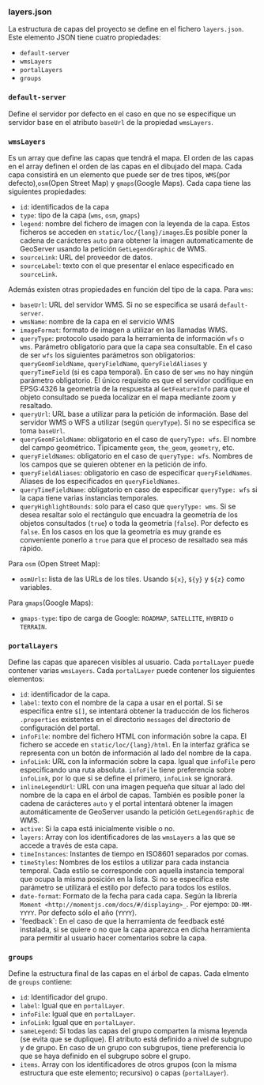 ### layers.json

La estructura de capas del proyecto se define en el fichero `layers.json`.
Este elemento JSON tiene cuatro propiedades:

* `default-server`
* `wmsLayers`
* `portalLayers`
* `groups`

### `default-server`

Define el servidor por defecto en el caso en que no se especifique un servidor base en el atributo `baseUrl` de la propiedad `wmsLayers`.

### `wmsLayers`

Es un array que define las capas que tendrá el mapa. El orden de las capas en el array definen el orden de las capas en el dibujado del mapa. Cada capa consistirá en un elemento que puede ser de tres tipos, `WMS`(por defecto),`osm`(Open Street Map) y `gmaps`(Google Maps). Cada capa tiene las siguientes propiedades:

* `id`: identificados de la capa
* `type`: tipo de la capa (`wms`, `osm`, `gmaps`)
* `legend`: nombre del fichero de imagen con la leyenda de la capa. Estos ficheros se acceden en `static/loc/{lang}/images`.Es posible poner la cadena de carácteres `auto` para obtener la imagen automaticamente de GeoServer usando la petición `GetLegendGraphic` de WMS.
* `sourceLink`: URL del proveedor de datos.
* `sourceLabel`: texto con el que presentar el enlace especificado en `sourceLink`.

Además existen otras propiedades en función del tipo de la capa. Para `wms`:

* `baseUrl`: URL del servidor WMS. Si no se especifica se usará `default-server`.
* `wmsName`: nombre de la capa en el servicio WMS
* `imageFormat`: formato de imagen a utilizar en las llamadas WMS.
* `queryType`: protocolo usado para la herramienta de información `wfs` o `wms`. Parámetro obligatorio para que la capa sea consultable. En el caso de ser `wfs` los siguientes parámetros son obligatorios: `queryGeomFieldName`, `queryFieldName`, `queryFieldAliases` y `queryTimeField` (si es capa temporal). En caso de ser `wms` no hay ningún parámetro obligatorio. El único requisito es que el servidor codifique en EPSG:4326 la geometría de la respuesta al `GetFeatureInfo` para que el objeto consultado se pueda localizar en el mapa mediante zoom y resaltado.
* `queryUrl`: URL base a utilizar para la petición de información. Base del servidor WMS o WFS a utilizar (según `queryType`). Si no se especifica se toma `baseUrl`.
* `queryGeomFieldName`: obligatorio en el caso de `queryType: wfs`. El nombre del campo geométrico. Tipicamente `geom`, `the_geom`, `geometry`, etc.
* `queryFieldNames`: obligatorio en el caso de `queryType: wfs`. Nombres de los campos que se quieren obtener en la petición de info.
* `queryFieldAliases`: obligatorio en caso de especificar `queryFieldNames`. Aliases de los especificados en `queryFieldNames`.
* `queryTimeFieldName`: obligatorio en caso de especificar `queryType: wfs` si la capa tiene varias instancias temporales.
* `queryHighlightBounds`: solo para el caso que `queryType: wms`. Si se desea resaltar solo el rectángulo que encuadra la geometría de los objetos consultados (`true`) o toda la geometría (`false`). Por defecto es `false`. En los casos en los que la geometría es muy grande es conveniente ponerlo a `true` para que el proceso de resaltado sea más rápido.

Para `osm` (Open Street Map):

* `osmUrls`: lista de las URLs de los tiles. Usando `${x}`, `${y}` y `${z}` como variables.

Para `gmaps`(Google Maps):

* `gmaps-type`: tipo de carga de Google: `ROADMAP`, `SATELLITE`, `HYBRID` o `TERRAIN`.


### `portalLayers`
Define las capas que aparecen visibles al usuario. Cada `portalLayer` puede contener varias `wmsLayers`. Cada `portalLayer` puede contener los siguientes elementos:

* `id`: identificador de la capa.
* `label`: texto con el nombre de la capa a usar en el portal. Si se especifica entre `$[]`, se intentará obtener la traducción de los ficheros `.properties` existentes en el directorio `messages` del directorio de configuración del portal.
* `infoFile`: nombre del fichero HTML con información sobre la capa. El fichero se accede en `static/loc/{lang}/html`. En la interfaz gráfica se representa con un botón de información al lado del nombre de la capa.
* `infoLink`: URL con la información sobre la capa. Igual que `infoFile` pero especificando una ruta absoluta. `infoFile` tiene preferencia sobre `infoLink`, por lo que si se define el primero, `infoLink` se ignorará.
* `inlineLegendUrl`: URL con una imagen pequeña que situar al lado del nombre de la capa en el árbol de capas. También es posible poner la cadena de carácteres `auto` y el portal intentará obtener la imagen automáticamente de GeoServer usando la petición `GetLegendGraphic` de WMS.
* `active`: Si la capa está inicialmente visible o no.
* `layers`: Array con los identificadores de las `wmsLayers` a las que se accede a través de esta capa.
* `timeInstances`: Instantes de tiempo en ISO8601 separados por comas.
* `timeStyles`: Nombres de los estilos a utilizar para cada instancia temporal. Cada estilo se corresponde con aquella instancia temporal que ocupa la misma posición en la lista. Si no se especifica este parámetro se utilizará el estilo por defecto para todos los estilos.
* `date-format`: Formato de la fecha para cada capa. Según la librería `Moment <http://momentjs.com/docs/#/displaying>_`. Por ejempo: `DD-MM-YYYY`. Por defecto sólo el año (`YYYY`).
* 'feedback`: En el caso de que la herramienta de feedback esté instalada, si se quiere o no que la capa aparezca en dicha herramienta para permitir al usuario hacer comentarios sobre la capa.

### `groups`
Define la estructura final de las capas en el árbol de capas. Cada elmento de `groups` contiene:

* `id`: Identificador del grupo.
* `label`: Igual que en `portalLayer`.
* `infoFile`: Igual que en `portalLayer`.
* `infoLink`: Igual que en `portalLayer`.
* `sameLegend`: Si todas las capas del grupo comparten la misma leyenda (se evita que se duplique). El atributo está definido a nivel de subgrupo y de grupo. En caso de un grupo con subgrupos, tiene preferencia lo que se haya definido en el subgrupo sobre el grupo.
* `items`. Array con los identificadores de otros grupos (con la misma estructura que este elemento; recursivo) o capas (`portalLayer`).

